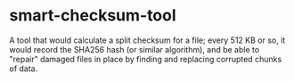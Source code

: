 # smart-checksum-tool
A tool that would calculate a split checksum for a file; every 512 KB or so, it would record the SHA256 hash (or similar algorithm), and be able to "repair" damaged files in place by finding and replacing corrupted chunks of data.
